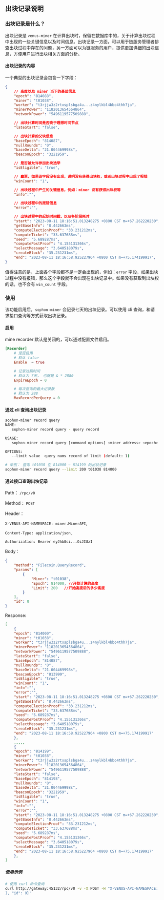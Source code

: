 ## 出块记录说明

### 出块记录是什么？

出块记录是 `venus-miner` 在计算出块时，保留在数据库中的，关于计算出块过程中出现的一些关键信息以及时间信息。出块记录一方面，可以用于链服务管理者排查出块过程中存在的问题，另一方面可以为链服务的用户，提供更加详细的出块信息，方便用户进行出块相关方面的分析。 

#### 出块记录的内容
一个典型的出块记录会包含一下字段：
```json
{
    // 高度以及 miner 当下的基础信息
    "epoch": "814088",
    "miner": "t01038",
    "worker": "t3rjjw3z2rtxsplsbga4u...z4nylkbl4bbo4thh7ja",
    "minerPower": "1182013654564864",
    "networkPower": "5496119577509888",

    // 出块计算时间是否晚于理想时间节点
    "lateStart": "false",

    // 出块计算的父块信息
    "baseEpoch": "814087",
    "nullRounds": "0",
    "baseDelta": "21.004469998s",
    "beaconEpoch": "3221959",

    // 是否被允许参加出块选举
    "isEligible": "true",

    // 赢票，如果该字段没有出现，说明没有获得出块权，或者出块过程中出现了报错
    "winCount": "1",

    // 出块过程中产生的关键信息，例如：miner 没有获得出块权等
    "info":"",

    // 出块过程中的报错信息
    "error":"",

    // 出块过程中的起始时间戳，以及各阶段耗时
    "start": "2023-08-11 18:16:51.013248275 +0800 CST m=+67.262220230",
    "getBaseInfo": "8.442663ms",
    "computeElectionProof": "33.231212ms",
    "computeTicket": "33.637688ms",
    "seed": "5.689287ms",
    "computePostProof": "4.155131366s",
    "selectMessage": "3.640518079s",
    "createBlock": "35.231231ms",
    "end": "2023-08-11 18:16:58.925227964 +0800 CST m=+75.174199917",
}
```

值得注意的是，上面各个字段都不是一定会出现的，例如：`error` 字段，如果出块过程中没有报错，那么这个字段就不会出现在出块记录中。如果没有获取到出块权的话，也不会有 `win_count` 字段。

### 使用


 该功能启用后，`sophon-miner` 会记录七天的出块记录。可以使用 cli 查询，和请求接口查询等方式获取出块记录。

#### 启用

mine recorder 默认是关闭的，可以通过配置文件启用。

```toml
[Recorder]
    # 是否启用
    # 默认 false
	Enable  = true

    # 记录过期时间
    # 默认为 7天， 也就是 & * 2880 
	ExpireEpoch = 0

    # 每次查询的最大记录数
    # 默认为 288
	MaxRecordPerQuery = 0
```

#### 通过 cli 查询出块记录

```sh
sophon-miner record query
NAME:
   sophon-miner record query - query record

USAGE:
   sophon-miner record query [command options] <miner address> <epoch>

OPTIONS:
   --limit value  query nums record of limit (default: 1)

# 举例： 查询 t01038 在 814000 ~ 814199 的出块记录
sophon-miner record query --limit 200 t01038 814000
```

#### 通过接口查询出块记录

Path： `/rpc/v0`

Method： `POST`

Header： 

`X-VENUS-API-NAMESPACE: miner.MinerAPI`,

`Content-Type: application/json`,

`Authorization: Bearer eyJhbGci...OiJIUzI`

Body：
```json
{
    "method": "Filecoin.QueryRecord",
    "params": [
        {
            "Miner": "t01038",
            "Epoch": 814000, //开始计算的高度
            "Limit": 200   //开始高度后的多少高度
        }
    ],
    "id": 0
}
```

Response:
```json
[
	{
    "epoch": "814000",
    "miner": "t01038",
    "worker": "t3rjjw3z2rtxsplsbga4u...z4nylkbl4bbo4thh7ja",
    "minerPower": "1182013654564864",
    "networkPower": "5496119577509888",
    "lateStart": "false",
    "baseEpoch": "814087",
    "nullRounds": "0",
    "baseDelta": "21.004469998s",
    "beaconEpoch": "813999",
    "isEligible": "true",
    "winCount": "1",
    "info":"",
    "error":"",
    "start": "2023-08-11 18:16:51.013248275 +0800 CST m=+67.262220230",
    "getBaseInfo": "8.442663ms",
    "computeElectionProof": "33.231212ms",
    "computeTicket": "33.637688ms",
    "seed": "5.689287ms",
    "computePostProof": "4.155131366s",
    "selectMessage": "3.640518079s",
    "createBlock": "35.231231ms",
    "end": "2023-08-11 18:16:58.925227964 +0800 CST m=+75.174199917"
    },
    ,,,,,
    {
    "epoch": "814199",
    "miner": "t01038",
    "worker": "t3rjjw3z2rtxsplsbga4u...z4nylkbl4bbo4thh7ja",
    "minerPower": "1182013654564864",
    "networkPower": "5496119577509888",
    "lateStart": "false",
    "baseEpoch": "814198",
    "nullRounds": "0",
    "baseDelta": "21.004469998s",
    "beaconEpoch": "3221959",
    "isEligible": "true",
    "winCount": "1",
    "info":"",
    "error":"",
    "start": "2023-08-11 18:16:51.013248275 +0800 CST m=+67.262220230",
    "getBaseInfo": "8.442663ms",
    "computeElectionProof": "33.231212ms",
    "computeTicket": "33.637688ms",
    "seed": "5.689287ms",
    "computePostProof": "4.155131366s",
    "selectMessage": "3.640518079s",
    "createBlock": "35.231231ms",
    "end": "2023-08-11 18:16:58.925227964 +0800 CST m=+75.174199917"
    },
]
```

##### 使用示例

```sh
# 使用 curl 命令查询
curl http://gateway:45132/rpc/v0 -v -X POST -H "X-VENUS-API-NAMESPACE: miner.MinerAPI" -H "Content-Type: application/json"  -H "Authorization: Bearer eyJhbGciOiJIUzI1NiIs...HTQgbqUna4"  -d '{"method": "Filecoin.QueryRecord", "params": [ { "Miner": "t01002" , "Epoch":27200 , "Limit":200 }
], "id": 0}'
```
